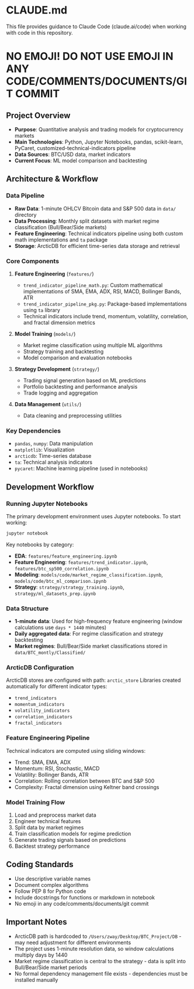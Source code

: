 # CLAUDE.md

This file provides guidance to Claude Code (claude.ai/code) when working with code in this repository.

# NO EMOJI! DO NOT USE EMOJI IN ANY CODE/COMMENTS/DOCUMENTS/GIT COMMIT

## Project Overview

- **Purpose**: Quantitative analysis and trading models for cryptocurrency markets
- **Main Technologies**: Python, Jupyter Notebooks, pandas, scikit-learn, PyCaret, customized-technical-indicators pipeline
- **Data Sources**: BTC/USD data, market indicators
- **Current Focus**: ML model comparison and backtesting

## Architecture & Workflow

### Data Pipeline
- **Raw Data**: 1-minute OHLCV Bitcoin data and S&P 500 data in `data/` directory
- **Data Processing**: Monthly split datasets with market regime classification (Bull/Bear/Side markets)
- **Feature Engineering**: Technical indicators pipeline using both custom math implementations and `ta` package
- **Storage**: ArcticDB for efficient time-series data storage and retrieval

### Core Components

1. **Feature Engineering** (`features/`)
   - `trend_indicator_pipeline_math.py`: Custom mathematical implementations of SMA, EMA, ADX, RSI, MACD, Bollinger Bands, ATR
   - `trend_indicator_pipeline_pkg.py`: Package-based implementations using `ta` library
   - Technical indicators include trend, momentum, volatility, correlation, and fractal dimension metrics

2. **Model Training** (`models/`)
   - Market regime classification using multiple ML algorithms
   - Strategy training and backtesting
   - Model comparison and evaluation notebooks

3. **Strategy Development** (`strategy/`)
   - Trading signal generation based on ML predictions
   - Portfolio backtesting and performance analysis
   - Trade logging and aggregation

4. **Data Management** (`utils/`)
   - Data cleaning and preprocessing utilities

### Key Dependencies
- `pandas`, `numpy`: Data manipulation
- `matplotlib`: Visualization
- `arcticdb`: Time-series database
- `ta`: Technical analysis indicators
- `pycaret`: Machine learning pipeline (used in notebooks)

## Development Workflow

### Running Jupyter Notebooks
The primary development environment uses Jupyter notebooks. To start working:

```bash
jupyter notebook
```

Key notebooks by category:
- **EDA**: `features/feature_engineering.ipynb`
- **Feature Engineering**: `features/trend_indicator.ipynb`, `features/btc_sp500_correlation.ipynb`
- **Modeling**: `models/code/market_regime_classification.ipynb`, `models/code/btc_ml_comparison.ipynb`
- **Strategy**: `strategy/strategy_training.ipynb`, `strategy/ml_datasets_prep.ipynb`

### Data Structure
- **1-minute data**: Used for high-frequency feature engineering (window calculations use `days * 1440` minutes)
- **Daily aggregated data**: For regime classification and strategy backtesting
- **Market regimes**: Bull/Bear/Side market classifications stored in `data/BTC_montly/Classified/`

### ArcticDB Configuration
ArcticDB stores are configured with path: `arctic_store`
Libraries created automatically for different indicator types:
- `trend_indicators`
- `momentum_indicators` 
- `volatility_indicators`
- `correlation_indicators`
- `fractal_indicators`

### Feature Engineering Pipeline
Technical indicators are computed using sliding windows:
- Trend: SMA, EMA, ADX
- Momentum: RSI, Stochastic, MACD
- Volatility: Bollinger Bands, ATR
- Correlation: Rolling correlation between BTC and S&P 500
- Complexity: Fractal dimension using Keltner band crossings

### Model Training Flow
1. Load and preprocess market data
2. Engineer technical features 
3. Split data by market regimes
4. Train classification models for regime prediction
5. Generate trading signals based on predictions
6. Backtest strategy performance

## Coding Standards
- Use descriptive variable names
- Document complex algorithms
- Follow PEP 8 for Python code
- Include docstrings for functions or markdown in notebook
- No emoji in any code/comments/documents/git commit


## Important Notes
- ArcticDB path is hardcoded to `/Users/zway/Desktop/BTC_Project/DB` - may need adjustment for different environments
- The project uses 1-minute resolution data, so window calculations multiply days by 1440
- Market regime classification is central to the strategy - data is split into Bull/Bear/Side market periods
- No formal dependency management file exists - dependencies must be installed manually